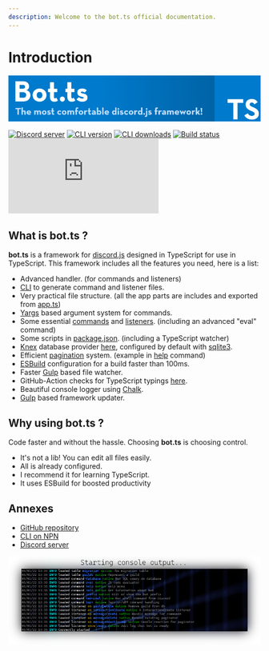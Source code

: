 ```yaml
---
description: Welcome to the bot.ts official documentation.
---
```


# Introduction

![](.gitbook/assets/bot.ts-banner.png)

[![Discord server](https://img.shields.io/discord/507389389098188820?color=7289da\&logo=discord\&logoColor=white)](https://discord.gg/3vC2XWK) [![CLI version](https://img.shields.io/npm/v/make-bot.ts.svg?maxAge=3600)](https://www.npmjs.com/package/make-bot.ts) [![CLI downloads](https://img.shields.io/npm/dt/make-bot.ts.svg?maxAge=3600)](https://www.npmjs.com/package/make-bot.ts) [![Build status](https://github.com/CamilleAbella/bot.ts/actions/workflows/test.yml/badge.svg)](https://github.com/CamilleAbella/bot.ts/actions/workflows/test.yml) ![Dependency status](https://img.shields.io/librariesio/github/CamilleAbella/bot.ts)

## What is bot.ts ?

**bot.ts** is a framework for [discord.js](https://discord.js.org/#/) designed in TypeScript for use in TypeScript. This framework includes all the features you need, here is a list:

* Advanced handler. (for commands and listeners)
* [CLI](https://www.npmjs.com/package/make-bot.ts) to generate command and listener files.
* Very practical file structure. (all the app parts are includes and exported from [app.ts](https://github.com/CamilleAbella/bot.ts/blob/master/src/app.ts))
* [Yargs](http://yargs.js.org) based argument system for commands.
* Some essential [commands](https://github.com/CamilleAbella/bot.ts/blob/master/src/commands) and [listeners](https://github.com/CamilleAbella/bot.ts/blob/master/src/listeners). (including an advanced "eval" command)
* Some scripts in [package.json](https://github.com/CamilleAbella/bot.ts/blob/master/package.json). (including a TypeScript watcher)
* [Knex](http://knexjs.org) database provider [here](https://github.com/CamilleAbella/bot.ts/blob/master/src/app/database.ts), configured by default with [sqlite3](https://www.npmjs.com/package/sqlite3).
* Efficient [pagination](https://github.com/CamilleAbella/bot.ts/blob/master/src/app/pagination.ts) system. (example in [help](https://github.com/CamilleAbella/bot.ts/blob/master/src/commands/help.native.ts#L34) command)
* [ESBuild](https://esbuild.github.io) configuration for a build faster than 100ms.
* Faster [Gulp](https://gulpjs.com) based file watcher.
* GitHub-Action checks for TypeScript typings [here](https://github.com/CamilleAbella/bot.ts/blob/master/.github/workflows/test.yml).
* Beautiful console logger using [Chalk](https://github.com/chalk/chalk).
* [Gulp](https://gulpjs.com) based framework updater.

## Why using bot.ts ?

Code faster and without the hassle. Choosing **bot.ts** is choosing control.

* It's not a lib! You can edit all files easily.
* All is already configured.
* I recommend it for learning TypeScript.
* It uses ESBuild for boosted productivity

## Annexes

* [GitHub repository](https://github.com/CamilleAbella/bot.ts)
* [CLI on NPN](https://www.npmjs.com/package/make-bot.ts)
* [Discord server](https://discord.gg/3vC2XWK)

![](<.gitbook/assets/starting console output.png>)
